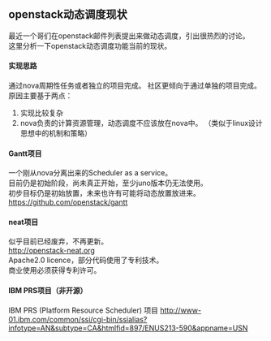 openstack动态调度现状
----
最近一个哥们在openstack邮件列表提出来做动态调度，引出很热烈的讨论。   
这里分析一下openstack动态调度功能当前的现状。  

#### 实现思路
通过nova周期性任务或者独立的项目完成。 
社区更倾向于通过单独的项目完成。  
原因主要基于两点：
1. 实现比较复杂
2. nova负责的计算资源管理，动态调度不应该放在nova中。
（类似于linux设计思想中的机制和策略）

#### Gantt项目
一个刚从nova分离出来的Scheduler as a service。  
目前仍是初始阶段，尚未真正开始，至少juno版本仍无法使用。  
初步目标仍是初始放置，未来也许有可能将动态放置放进来。  
https://github.com/openstack/gantt  

#### neat项目
似乎目前已经废弃，不再更新。   
http://openstack-neat.org    
Apache2.0 licence，部分代码使用了专利技术。  
商业使用必须获得专利许可。  

####  IBM PRS项目（非开源）    
IBM PRS (Platform Resource Scheduler) 项目
http://www-01.ibm.com/common/ssi/cgi-bin/ssialias?infotype=AN&subtype=CA&htmlfid=897/ENUS213-590&appname=USN
